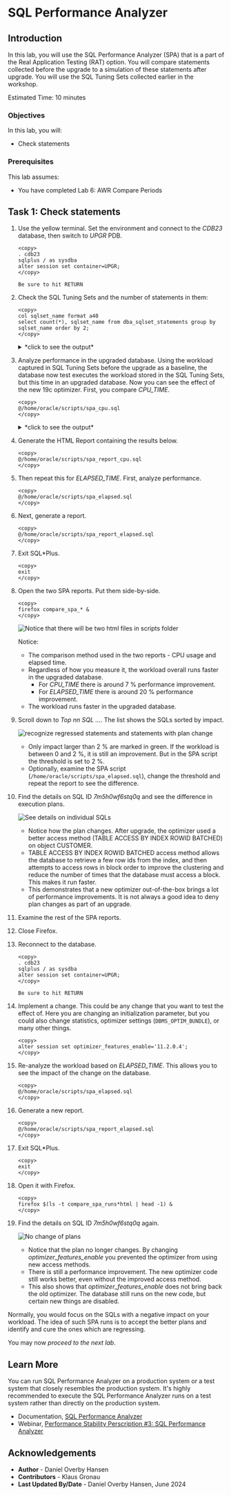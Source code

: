# SQL Performance Analyzer

## Introduction

In this lab, you will use the SQL Performance Analyzer (SPA) that is a part of the Real Application Testing (RAT) option. You will compare statements collected before the upgrade to a simulation of these statements after upgrade. You will use the SQL Tuning Sets collected earlier in the workshop.

Estimated Time: 10 minutes

### Objectives

In this lab, you will:
* Check statements

### Prerequisites

This lab assumes:

- You have completed Lab 6: AWR Compare Periods

## Task 1: Check statements

1. Use the yellow terminal. Set the environment and connect to the *CDB23* database, then switch to *UPGR* PDB.

      ```
      <copy>
      . cdb23
      sqlplus / as sysdba
      alter session set container=UPGR;
      </copy>
       
      Be sure to hit RETURN
      ```

2. Check the SQL Tuning Sets and the number of statements in them:

    ```
    <copy>
    col sqlset_name format a40
    select count(*), sqlset_name from dba_sqlset_statements group by sqlset_name order by 2;
    </copy>
    ```
    
    <details>
    <summary>*click to see the output*</summary>
    ``` text
    SQL> col sqlset_name format a40
    SQL> select count(*), sqlset_name from dba_sqlset_statements group by sqlset_name order by 2;

      COUNT(*) SQLSET_NAME
    ---------- ----------------------------------------
            31 STS_CaptureAWR
            38 STS_CaptureCursorCache  
    ```
    </details>

3. Analyze performance in the upgraded database. Using the workload captured in SQL Tuning Sets before the upgrade as a baseline, the database now test executes the workload stored in the SQL Tuning Sets, but this time in an upgraded database. Now you can see the effect of the new 19c optimizer. First, you compare *CPU\_TIME*.

    ```
    <copy>
    @/home/oracle/scripts/spa_cpu.sql
    </copy>
    ```

    <details>
    <summary>*click to see the output*</summary>
    ``` text
    SQL> @/home/oracle/scripts/spa_cpu.sql
    SQL Tuning Set does exist - will run SPA now ...
    SQL Performance Analyzer Task does not exist - will be created ...

    PL/SQL procedure successfully completed.    
    ```
    </details>

    The script:
    - Convert the information from `STS_CaptureAWR` into the right format.
    - Simulate the execution of all statements in `STS_CaptureAWR`.
    - Compare before/after.
    - Report on the results based on *CPU\_TIME*.

4. Generate the HTML Report containing the results below.

    ```
    <copy>
    @/home/oracle/scripts/spa_report_cpu.sql
    </copy>
    ```
5. Then repeat this for *ELAPSED\_TIME*. First, analyze performance.

    ```
    <copy>
    @/home/oracle/scripts/spa_elapsed.sql
    </copy>
    ```

5. Next, generate a report.

    ```
    <copy>
    @/home/oracle/scripts/spa_report_elapsed.sql
    </copy>
    ```    

6. Exit SQL*Plus.

    ```
    <copy>
    exit
    </copy>
    ```

7. Open the two SPA reports. Put them side-by-side.
    
    ```
    <copy>
    firefox compare_spa_* &
    </copy>
    ```
    ![Notice that there will be two html files in scripts folder](./images/spa-compare-two-reports.png " ")

    Notice: 
    * The comparison method used in the two reports - CPU usage and elapsed time.
    * Regardless of how you measure it, the workload overall runs faster in the upgraded database.
        - For *CPU\_TIME* there is around 7 % performance improvement.
        - For *ELAPSED\_TIME* there is around 20 % performance improvement.
    * The workload runs faster in the upgraded database.

10. Scroll down to *Top nn SQL ...*. The list shows the SQLs sorted by impact. 

    ![recognize regressed statements and statements with plan change](./images/spa-report-top-sql.png " ")

    * Only impact larger than 2 % are marked in green. If the workload is between 0 and 2 %, it is still an improvement. But in the SPA script the threshold is set to 2 %. 
    * Optionally, examine the SPA script (`/home/oracle/scripts/spa_elapsed.sql`), change the threshold and repeat the report to see the difference.

11. Find the details on SQL ID *7m5h0wf6stq0q* and see the difference in execution plans. 

    ![See details on individual SQLs](./images/spa-plan-compare.png " ")

    * Notice how the plan changes. After upgrade, the optimizer used a better access method (TABLE ACCESS BY INDEX ROWID BATCHED) on object CUSTOMER.
    * TABLE ACCESS BY INDEX ROWID BATCHED access method allows the database to retrieve a few row ids from the index, and then attempts to access rows in block order to improve the clustering and reduce the number of times that the database must access a block. This makes it run faster.
    * This demonstrates that a new optimizer out-of-the-box brings a lot of performance improvements. It is not always a good idea to deny plan changes as part of an upgrade. 
    
12. Examine the rest of the SPA reports.

13. Close Firefox.

14. Reconnect to the database.
    
      ```
      <copy>
      . cdb23
      sqlplus / as sysdba
      alter session set container=UPGR;
      </copy>
       
      Be sure to hit RETURN
      ```

15. Implement a change. This could be any change that you want to test the effect of. Here you are changing an initialization parameter, but you could also change statistics, optimizer settings (`DBMS_OPTIM_BUNDLE`), or many other things.

    ```
    <copy>
    alter session set optimizer_features_enable='11.2.0.4';
    </copy>
    ```

15. Re-analyze the workload based on *ELAPSED\_TIME*. This allows you to see the impact of the change on the database.

    ```
    <copy>
    @/home/oracle/scripts/spa_elapsed.sql
    </copy>
    ```

15. Generate a new report.

    ```
    <copy>
    @/home/oracle/scripts/spa_report_elapsed.sql
    </copy>
    ```    

16. Exit SQL*Plus.

    ```
    <copy>
    exit
    </copy>
    ```    
    
17. Open it with Firefox.

    ```
    <copy>
    firefox $(ls -t compare_spa_runs*html | head -1) & 
    </copy>
    ```

18. Find the details on SQL ID *7m5h0wf6stq0q* again.

    ![No change of plans](./images/spa-change-plan-compare.png " ")

    * Notice that the plan no longer changes. By changing *optimizer\_features\_enable* you prevented the optimizer from using new access methods. 
    * There is still a performance improvement. The new optimizer code still works better, even without the improved access method.
    * This also shows that *optimizer\_features\_enable* does not bring back the old optimizer. The database still runs on the new code, but certain new things are disabled.

Normally, you would focus on the SQLs with a negative impact on your workload. The idea of such SPA runs is to accept the better plans and identify and cure the ones which are regressing.

You may now *proceed to the next lab*.

## Learn More

You can run SQL Performance Analyzer on a production system or a test system that closely resembles the production system. It's highly recommended to execute the SQL Performance Analyzer runs on a test system rather than directly on the production system.

* Documentation, [SQL Performance Analyzer](https://docs.oracle.com/en/database/oracle/oracle-database/19/ratug/introduction-to-sql-performance-analyzer.html#GUID-860FC707-B281-4D81-8B43-1E3857194A72)
* Webinar, [Performance Stability Perscription #3: SQL Performance Analyzer](https://www.youtube.com/watch?v=qCt1_Fc3JRs&t=4463s)

## Acknowledgements
* **Author** - Daniel Overby Hansen
* **Contributors** - Klaus Gronau
* **Last Updated By/Date** - Daniel Overby Hansen, June 2024